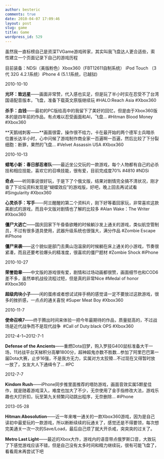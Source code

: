 ```yaml
---
author: besteric
comments: true
date: 2010-04-07 17:09:46
layout: post
slug: game
title: Game
wordpress_id: 529
---
```


虽然我一直标榜自己是资深TVGame游戏砖家，其实叫我飞盘达人更合适些，索性建立一个页面记录下自己的游戏历程

目前装备：NDSi（美版粉色）Xbox360（FBT12611自制系统） iPod Touch （3代 32G 4.2.1系统）iPhone 4 (5.1.1系统，已越狱)

2010-10-10

**光环：致远星**——画面非常赞，代入感也实足，但是玩了半小时实在忍受不了台湾国语配音版本，飞盘，准备下载英文原版继续玩 #HALO:Reach Asia #Xbox360

**杀手：血钱**——最初的PC版给高中的我留下了美好的回忆，但是由于Xbox360版本的是四年前的作品，有点难以忍受画面和AI，飞盘... #Hitman Blood Money #Xbox360

**天鹅绒刺客——**画面很雷，操作很不给力，卡在最开始的两个德军士兵暗杀位置长达半小时，心中问候了游戏制作商全家一百遍啊一百遍，然后比较了下分裂细胞：断罪，果然的飞盘... #Velvet Assassin USA #Xbox360

2010-10-13

**蜡笔小新：春日部忍者队**——最近坐公交玩的一款游戏，每个人物都有自己的必杀技和相应技能，喜欢它的召唤技能，很有爱，目前完成度70% #4810 #NDSi

**奇点**——听同事说很好玩，于是下了个俄文版，结果对剧情完全搞不清状况，刚才查了下论坛资料发现是“蝴蝶效应”的游戏版，好吧，晚上回去再试试看 #Singularity #Xbox360

**心灵杀手：写手**——阿兰醒醒的第二个资料片，刚下好等着回家玩，非常喜欢这款美剧式的游戏，而且中文版对剧情也了解的比较多 #Alan Wake：The Writer #Xbox360

**僵尸大逃亡**——国庆回家下午昏昏欲睡的时候躺沙发上通关的游戏，类似航空管制员，不过有很多道具使用，武器升级系统也很强大，满分作品 #Zombie Escape #iPhone

**僵尸来袭**——这个貌似是部门去黄山泡温泉的时候躺在床上通关的小游戏，节奏很紧凑，而且还要考验爆头的精准度，很喜欢的僵尸题材 #Zombie Shock #iPhone

2010-10-27

**荣誉勋章**——中文版的游戏很有爱，剧情和过场动画都很赞，画面细节也和COD6差不多，虽然单机战役流程过短，但是真的非常Nice #Medal of honor #Xbox360

**超级肉块小子**——闲的蛋疼或者想试试摔手柄的感觉请一定不要放过这款游戏，很多的挫折感，一点点的通关喜悦 #Super Meat Boy #Xbox360

2010-11-7

**使命召唤7**——终于腾出时间来体验一把今年最期待的作品，质量挺高的，不过战场是近代战争而不是现代战争  #Call of Duty:black OPS #Xbox360

2012-4-1~2012-7-1

**Defense of the Ancients**——重燃Dota旧梦，购入罗技G400鼠标准备大干一场，11对战平台天梯积分高攀1800分，超神超鬼亦数不胜数...参加了阿里巴巴第一届Dota大赛，止步16强，不是我方无力，实属对方太狡猾...不过现在又得暂时放一放了，女友大人下通缉令了... #PC

2012-7-7

**Kindom Rush**——iPhone同步推里面推荐的塔防游戏，画面音效实属5颗星佳作，就是随着游戏深入，难度也加大了不少，无奈使用了金手指修改大法，游戏乐趣也大打折扣，玩至第九关频繁闪动跳出程序，无奈删除... #iPhone

2013-05-28

**Hitman:Abosolution**——近一年来唯一通关的一款Xbox360游戏，因为是自己读初中最爱玩的一款游戏，所以断断续续的玩通关了，感觉还是不得要领，每次想完美通关一次一次的Save/Load，最后自己烦了就大开杀戒，突突突的过关了。

**Metro Last Light**——最近的Xbox大作，游戏内的语音带点俄罗斯口音，大致玩了下感觉游戏应该不错，但是自己没有太多时间和精力继续玩，很有可能飞盘了，看看周末再尝试下吧



